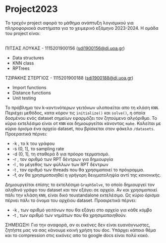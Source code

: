 # Project2023
Το τρεχόν project αφορά το μάθημα ανάπτυξη λογισμικού για πληροφοριακά συστήματα για το χειμερινό εξάμηνο 2023-2024. Η ομάδα του project είναι:<br><br>

ΠΙΤΣΑΣ ΛΟΥΚΑΣ - 1115201900156 (sdi1900156@di.uoa.gr)
  * Data structures
  * KNN class
  * RPTrees

ΤΖΙΡΑΚΗΣ ΣΤΕΡΓΙΟΣ - 1115201900188 (sdi1900188@di.uoa.gr)
  * Import functions
  * Distance functions
  * Unit testing

Το πρόβλημα τον k-κοντινότερων γειτόνων υλοποιείται απο τη κλάση `KNN`. 
Περιέχει μεθόδος, κατα κόρον τις `initialize()` και `solve()`, η οποία δοσμένου ενός dataset σημείων εφαρμόζει τον ζητούμενο αλγόριθμο.
Το κύριο εκτελέσιμο είναι οτ `KNN` και δημιουργείται κάνοντας `make`. Καλείται με κύριο όρισμα ένα αρχείο dataset,
που βρίσκεται στον φάκελο `/datasets`. Προεραιτικά πέρνει:
  * -k <uint>, το k του γράφου
  * -s (0, 1], το sampling rate
  * -d (0, 1], τη σταθερά δ για πρόορο τερματισμό.
  * -r <uint>, τον αριθμό των RPT δέντρων για δημιουργία
  * -l <uint>, το μέγεθος των φύλλων των RPT δέντρων
  * -t <uint>, τον αριθμό των threads που θα χρησιμοποιεί το πρόγραμμα.
  * -f, αν θα χρησιμοποιηθεί η γρήγορη δειγματοληψία αντί της κανονικής.

Δημιουργείται επίσης το εκτελέσιμο `GraphSolve`, το οποίο δημιουργεί τον αληθινό γράφο του dataset και τον εξάγει σε αρχείο.
Αν και χρησιμοποιεί πάλι την κλάση `ΚΝΝ`, είναι δικό τουstandalone εκτελέσιμο. Ως κύριο όρισμα πέρνει πάλι το όνομα του αρχέιου dataset.
Προαιρετικά πέρνει:
   * -k <uint>, των αριθμό γειτόνων που θα εξάγει στο αρχείο για κάθε κόμβο
   * -t <uint>, των αριθμό των νημάτων που θα χρησιμοποιηθούν.

ΣΗΜΕΙΩΣΗ: Για την αναφορά, αν οι εικόνες δεν είναι ευανάγνωστες, ζητήστε μας να σας κάνουμε κοινή χρήση του doc.
Υπάρχει κάποιο θέμα και το compression στις εικόνες απο τα google docs είναι πολύ κακό.
